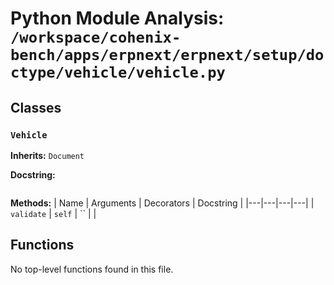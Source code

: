 # Python Module Analysis: `/workspace/cohenix-bench/apps/erpnext/erpnext/setup/doctype/vehicle/vehicle.py`

## Classes

### `Vehicle`
**Inherits:** `Document`


**Docstring:**
```

```

**Methods:**
| Name | Arguments | Decorators | Docstring |
|---|---|---|---|
| `validate` | `self` | `` |  |





## Functions

No top-level functions found in this file.

